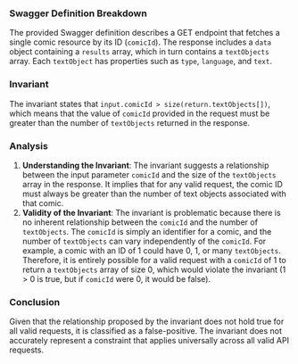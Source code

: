 ### Swagger Definition Breakdown
The provided Swagger definition describes a GET endpoint that fetches a single comic resource by its ID (`comicId`). The response includes a `data` object containing a `results` array, which in turn contains a `textObjects` array. Each `textObject` has properties such as `type`, `language`, and `text`.

### Invariant
The invariant states that `input.comicId > size(return.textObjects[])`, which means that the value of `comicId` provided in the request must be greater than the number of `textObjects` returned in the response.

### Analysis
1. **Understanding the Invariant**: The invariant suggests a relationship between the input parameter `comicId` and the size of the `textObjects` array in the response. It implies that for any valid request, the comic ID must always be greater than the number of text objects associated with that comic.
2. **Validity of the Invariant**: The invariant is problematic because there is no inherent relationship between the `comicId` and the number of `textObjects`. The `comicId` is simply an identifier for a comic, and the number of `textObjects` can vary independently of the `comicId`. For example, a comic with an ID of 1 could have 0, 1, or many `textObjects`. Therefore, it is entirely possible for a valid request with a `comicId` of 1 to return a `textObjects` array of size 0, which would violate the invariant (1 > 0 is true, but if `comicId` were 0, it would be false).

### Conclusion
Given that the relationship proposed by the invariant does not hold true for all valid requests, it is classified as a false-positive. The invariant does not accurately represent a constraint that applies universally across all valid API requests.
